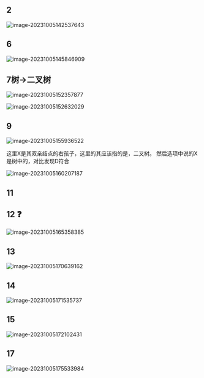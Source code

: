 ## 2

![image-20231005142537643](/Users/yuebinghui/Documents/program/github/note/images/image-20231005142537643.png)

## 6

![image-20231005145846909](/Users/yuebinghui/Documents/program/github/note/images/image-20231005145846909.png)

## 7树->二叉树

![image-20231005152357877](/Users/yuebinghui/Documents/program/github/note/images/image-20231005152357877.png)

![image-20231005152632029](/Users/yuebinghui/Documents/program/github/note/images/image-20231005152632029.png)

## 9

![image-20231005155936522](/Users/yuebinghui/Documents/program/github/note/images/image-20231005155936522.png)

这里X是其双亲结点的右孩子，这里的其应该指的是，二叉树。
然后选项中说的X是树中的，对比发现D符合

![image-20231005160207187](/Users/yuebinghui/Documents/program/github/note/images/image-20231005160207187.png)

## 11

## 12 ❓

![image-20231005165358385](/Users/yuebinghui/Documents/program/github/note/images/image-20231005165358385.png)

## 13

![image-20231005170639162](/Users/yuebinghui/Documents/program/github/note/images/image-20231005170639162.png)

## 14

![image-20231005171535737](/Users/yuebinghui/Documents/program/github/note/images/image-20231005171535737.png)

## 15

![image-20231005172102431](/Users/yuebinghui/Documents/program/github/note/images/image-20231005172102431.png)

## 17

![image-20231005175533984](/Users/yuebinghui/Documents/program/github/note/images/image-20231005175533984.png)